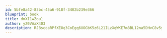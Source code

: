 ```yaml
---
id: 5bfe8a42-83bc-45a6-918f-3402b239e366
blueprint: book
title: dnXI1wZou1
author: yZ0VAaX403
description: RJ8sccaRPfXEOq3CoEgq6UOGbK5z6L21ILzXqWKE7m8BL12na5DHvC8v5yc7zg04uJTvPBeQb7yadOPHqgktpE5KoEnyHUSFjOg7
---
```


